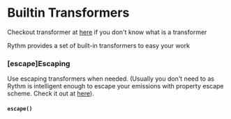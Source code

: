 # Builtin Transformers

Checkout transformer at [here](expression#transformer) if you don't know what is a transformer

Rythm provides a set of built-in transformers to easy your work

### [escape]Escaping

Use escaping transformers when needed. (Usually you don't need to as Rythm is intelligent enough to escape your emissions with property escape scheme. Check it out at [here](expression#escape)).

#### `escape()`

